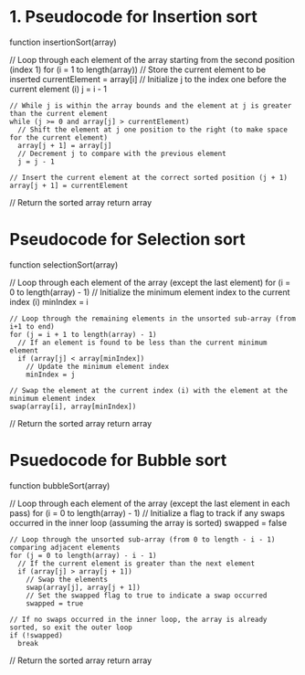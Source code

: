 # 1. Pseudocode for Insertion sort

function insertionSort(array)

  // Loop through each element of the array starting from the second position (index 1)
  for (i = 1 to length(array))
    // Store the current element to be inserted
    currentElement = array[i]
    // Initialize j to the index one before the current element (i)
    j = i - 1

    // While j is within the array bounds and the element at j is greater than the current element
    while (j >= 0 and array[j] > currentElement)
      // Shift the element at j one position to the right (to make space for the current element)
      array[j + 1] = array[j]
      // Decrement j to compare with the previous element
      j = j - 1

    // Insert the current element at the correct sorted position (j + 1)
    array[j + 1] = currentElement

  // Return the sorted array
  return array

# Pseudocode for Selection sort

function selectionSort(array)

  // Loop through each element of the array (except the last element)
  for (i = 0 to length(array) - 1)
    // Initialize the minimum element index to the current index (i)
    minIndex = i

    // Loop through the remaining elements in the unsorted sub-array (from i+1 to end)
    for (j = i + 1 to length(array) - 1)
      // If an element is found to be less than the current minimum element
      if (array[j] < array[minIndex])
        // Update the minimum element index
        minIndex = j

    // Swap the element at the current index (i) with the element at the minimum element index
    swap(array[i], array[minIndex])

  // Return the sorted array
  return array


# Psuedocode for Bubble sort

function bubbleSort(array)

  // Loop through each element of the array (except the last element in each pass)
  for (i = 0 to length(array) - 1)
    // Initialize a flag to track if any swaps occurred in the inner loop (assuming the array is sorted)
    swapped = false

    // Loop through the unsorted sub-array (from 0 to length - i - 1) comparing adjacent elements
    for (j = 0 to length(array) - i - 1)
      // If the current element is greater than the next element
      if (array[j] > array[j + 1])
        // Swap the elements
        swap(array[j], array[j + 1])
        // Set the swapped flag to true to indicate a swap occurred
        swapped = true

    // If no swaps occurred in the inner loop, the array is already sorted, so exit the outer loop
    if (!swapped)
      break

  // Return the sorted array
  return array

